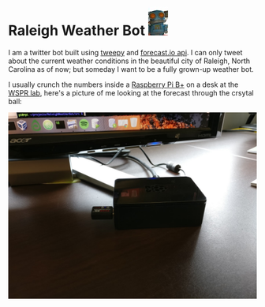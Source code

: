 # Raleigh Weather Bot ![bot mugshot](./_img/bot.jpg? 'bot mugshot')


I am a twitter bot built using [tweepy](http://www.tweepy.org/) and [forecast.io api](https://darksky.net/dev/docs). I can only tweet about the current weather conditions in the beautiful city of Raleigh, North Carolina as of now; but someday I want to be a fully grown-up weather bot.

I usually crunch the numbers inside a [Raspberry Pi B+](https://www.raspberrypi.org/products/model-b-plus/) on a desk at the [WSPR lab](http://wspr.csc.ncsu.edu/), here's a picture of me looking at the forecast through the crsytal ball: 

![pi on desk](./_img/pi.jpg 'pi on desk')
